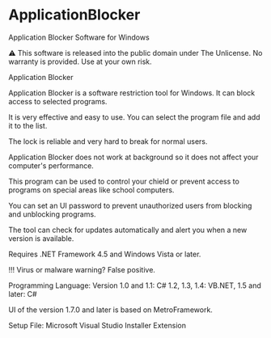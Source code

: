 # ApplicationBlocker
Application Blocker Software for Windows

⚠️ This software is released into the public domain under The Unlicense. No warranty is provided. Use at your own risk.

Application Blocker

Application Blocker is a software restriction tool for Windows. It can block access to selected programs.

It is very effective and easy to use. You can select the program file and add it to the list.

The lock is reliable and very hard to break for normal users.

Application Blocker does not work at background so it does not affect your computer's performance.

This program can be used to control your chield or prevent access to programs on special areas like school computers.

You can set an UI password to prevent unauthorized users from blocking and unblocking programs.

The tool can check for updates automatically and alert you when a new version is available.

Requires .NET Framework 4.5 and Windows Vista or later.

!!! Virus or malware warning? False positive.

Programming Language: Version 1.0 and 1.1: C# 1.2, 1.3, 1.4: VB.NET, 1.5 and later: C#

UI of the version 1.7.0 and later is based on MetroFramework.

Setup File: Microsoft Visual Studio Installer Extension
